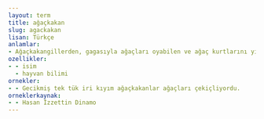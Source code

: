 ```yaml
---
layout: term
title: ağaçkakan
slug: agackakan
lisan: Türkçe
anlamlar:
- Ağaçkakangillerden, gagasıyla ağaçları oyabilen ve ağaç kurtlarını yiyerek beslenen, uzun gagalı kuş (Picus)
ozellikler:
- - isim
  - hayvan bilimi
ornekler:
- - Gecikmiş tek tük iri kıyım ağaçkakanlar ağaçları çekiçliyordu.
orneklerkaynak:
- - Hasan İzzettin Dinamo
---
```

